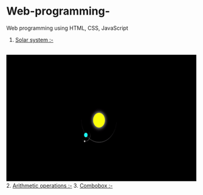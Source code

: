 # Web-programming-
Web programming using HTML, CSS, JavaScript 
1. <a href="Solar system.html">Solar system :-</a>
<br>
<img src="Solar System.gif" width="500" height="333">
</br>
2. <a href="arithmetic operations.html">Arithmetic operations :-</a>
3. <a href="combobox.html">Combobox :-</a>
